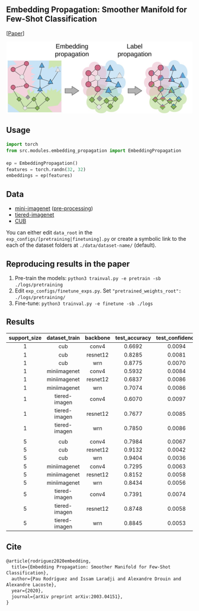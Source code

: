## Embedding Propagation: Smoother Manifold for Few-Shot Classification 
[[Paper](https://arxiv.org/abs/2003.04151)]

![](embedding_prop.jpeg)

## Usage
```python
import torch
from src.modules.embedding_propagation import EmbeddingPropagation

ep = EmbeddingPropagation()
features = torch.randn(32, 32)
embeddings = ep(features)
```

## Data
* [mini-imagenet](https://github.com/renmengye/few-shot-ssl-public#miniimagenet) ([pre-processing](https://github.com/ElementAI/TADAM/tree/master/datasets))
* [tiered-imagenet](https://github.com/renmengye/few-shot-ssl-public#tieredimagenet)
* [CUB](https://github.com/wyharveychen/CloserLookFewShot/tree/master/filelists/CUB)

You can either edit `data_root` in the `exp_configs/[pretraining|finetuning].py` or create a symbolic link to the each of the dataset folders at `./data/dataset-name/` (default).

## Reproducing results in the paper
1. Pre-train the models: `python3 trainval.py -e pretrain -sb ./logs/pretraining`
2. Edit `exp_configs/finetune_exps.py`. Set `"pretrained_weights_root": ./logs/pretraining/`
3. Fine-tune: `python3 trainval.py -e finetune -sb ./logs`

## Results
|support_size|dataset_train|backbone|test_accuracy|test_confidence|
|:----------------:|:-----------:|:------:|:-----------:|:-------------:|
|        1         |     cub     | conv4  |   0.6692    |    0.0094     |
|        1         |     cub     |resnet12|   0.8285    |    0.0081     |
|        1         |     cub     |  wrn   |   0.8775    |    0.0070     |
|        1         |miniimagenet | conv4  |   0.5932    |    0.0084     |
|        1         |miniimagenet |resnet12|   0.6837    |    0.0086     |
|        1         |miniimagenet |  wrn   |   0.7074    |    0.0086     |
|        1         |tiered-imagen| conv4  |   0.6070    |    0.0097     |
|        1         |tiered-imagen|resnet12|   0.7677    |    0.0085     |
|        1         |tiered-imagen|  wrn   |   0.7850    |    0.0086     |
|                  |             |        |             |               |
|        5         |     cub     | conv4  |   0.7984    |    0.0067     |
|        5         |     cub     |resnet12|   0.9132    |    0.0042     |
|        5         |     cub     |  wrn   |   0.9404    |    0.0036     |
|        5         |miniimagenet | conv4  |   0.7295    |    0.0063     |
|        5         |miniimagenet |resnet12|   0.8152    |    0.0058     |
|        5         |miniimagenet |  wrn   |   0.8434    |    0.0056     |
|        5         |tiered-imagen| conv4  |   0.7391    |    0.0074     |
|        5         |tiered-imagen|resnet12|   0.8748    |    0.0058     |
|        5         |tiered-imagen|  wrn   |   0.8845    |    0.0053     |

## Cite
```
@article{rodriguez2020embedding,
  title={Embedding Propagation: Smoother Manifold for Few-Shot Classification},
  author={Pau Rodríguez and Issam Laradji and Alexandre Drouin and Alexandre Lacoste},
  year={2020},
  journal={arXiv preprint arXiv:2003.04151},
}
```
